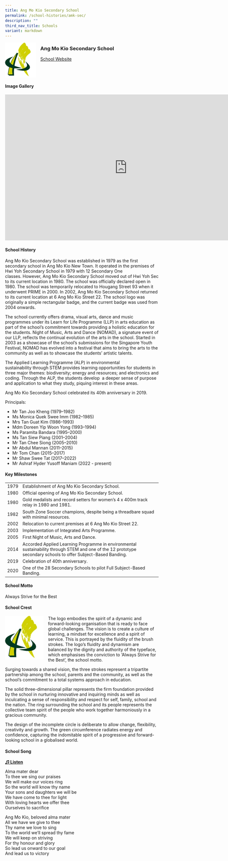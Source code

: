 ```yaml
---
title: Ang Mo Kio Secondary School
permalink: /school-histories/amk-sec/
description: ""
third_nav_title: Schools
variant: markdown
---
```

<img align="left" style="width:20%;margin-right:15px;" src="/images/amksec1.jpg">

### **Ang Mo Kio Secondary School**
[School Website](http://angmokiosec.moe.edu.sg/)
<br clear="left">

#### **Image Gallery**
<iframe allowfullscreen="true" height="479" width="800" frameborder="0" src="https://docs.google.com/presentation/d/e/2PACX-1vQf6t4k-enVif8S_lp2KmW7C098gxSgt5G9CcA62dqBowpuRUakBopo_dKrCXekh0m2McdnvV4snySq/embed?start=false&amp;loop=true&amp;delayms=5000"></iframe>



#### **School History**
Ang Mo Kio Secondary School was established in 1979 as the first secondary school in Ang Mo Kio New Town. It operated in the premises of Hwi Yoh Secondary School in 1979 with 12 Secondary One classes.&nbsp;However, Ang Mo Kio Secondary School moved out of Hwi Yoh Sec to its current location in 1980. The school was officially declared open in 1980. The school was temporarily relocated to Hougang Street 93 when it underwent PRIME in 2000. In 2002, Ang Mo Kio Secondary School returned to its current location at 6 Ang Mo Kio Street 22.&nbsp;The school logo was originally a simple rectangular badge, and the current badge was used from 2004 onwards.

The school currently offers drama, visual arts, dance and music programmes under its&nbsp;Learn&nbsp;for Life Programme (LLP) in arts education as part of the school’s commitment towards&nbsp;providing&nbsp;a holistic education for the students. Night of Music, Arts and Dance (NOMAD), a signature event of our LLP, reflects the continual evolution of the arts in the school. Started in 2003 as a showcase of the school’s submissions for the Singapore Youth Festival, NOMAD has evolved into a festival that aims to bring the arts to the community&nbsp;as well as&nbsp;to showcase the students’ artistic talents.

The Applied Learning Programme (ALP) in environmental sustainability&nbsp;through STEM&nbsp;provides learning opportunities for students in three major themes: biodiversity; energy and resources; and electronics and coding. Through the ALP, the students develop &nbsp;a deeper sense of purpose and application to what they study, piquing interest in&nbsp;these areas.

Ang Mo Kio Secondary School celebrated its 40th anniversary in 2019.

Principals:<br>
* Mr Tan Joo Kheng (1979–1982)<br>
* Ms Monica Quek Swee Imm (1982–1985)<br>
* Mrs Tan Guat Kim (1986–1993)<br>
* Mdm Doreen Yip Woon Yong (1993–1994)<br>
* Ms Paramita Bandara (1995–2000)<br>
* Ms Tan Siew Piang (2001–2004)<br>
* Mr Tan Chee Siong (2005–2010)<br>
* Mr Abdul Mannan (2011–2015)<br>
* Mr Tom Chan (2015–2017)<br>
* Mr Shaw Swee Tat (2017–2022)<br>
* Mr Ashraf Hyder Yusoff Maniam (2022 - present)

#### **Key Milestones**

|  |  |
|:---:|---|
| 1979 | Establishment of Ang Mo Kio Secondary School. |
| 1980 | Official opening of Ang Mo Kio Secondary School. |
| 1980 | Gold medalists and record setters for women’s 4 x 400m track relay in 1980 and 1981. |
| 1982 | South Zone Soccer champions, despite being a threadbare squad with minimal resources. |
| 2002 | Relocation to current premises at 6 Ang Mo Kio Street 22. |
| 2003 | Implementation of Integrated Arts Programme. |
| 2005 | First Night of Music, Arts and Dance. |
| 2014 | Accorded Applied Learning Programme in environmental sustainability through STEM and one of the 12 prototype secondary schools to offer Subject-Based Banding. |
| 2019 | Celebration of 40th anniversary. |
|2020 | One of the 28 Secondary Schools to pilot Full Subject-Based Banding.

#### **School Motto**
Always Strive for the Best

#### **School Crest**
<img align="left" style="width:25%;margin-right:15px;" src="/images/amksec1.jpg">

The logo embodies the spirit of a dynamic and forward-looking organisation that is ready to face global challenges.&nbsp;The vision is to create a culture of learning, a mindset for excellence and a spirit of service. This is portrayed by the fluidity of the brush strokes. The logo’s fluidity and dynamism are balanced by the dignity and authority of the typeface, which emphasises the conviction to ‘Always Strive for the Best’, the school motto.


Surging towards a shared vision, the three strokes represent a tripartite partnership among the school, parents and the community, as well as the school’s commitment to a total systems approach in education.

The solid three-dimensional pillar represents the firm foundation provided by the school in nurturing innovative and inquiring minds as well as inculcating a sense of responsibility and respect for self, family, school and the nation.&nbsp;The ring surrounding the school and its people represents the collective team spirit of the people who work together harmoniously in a gracious community.&nbsp;&nbsp;  
  
The design of the incomplete circle is deliberate to allow change, flexibility, creativity and growth. The green circumference radiates energy and confidence, capturing the indomitable spirit of a progressive and forward-looking school in a globalised world.

#### **School Song**
<a href="https://drive.google.com/file/d/1Fp2J0an93QdcfB3Rpdr5a2oSk454y9RM/view?usp=share_link" target="\_blank">**♫ Listen**</a>

Alma mater dear<br>
To thee we sing our praises<br>
We will make our voices ring<br>
So the world will know thy name<br>
Your sons and daughters we will be<br>
We have come to thee for light<br>
With loving hearts we offer thee<br>
Ourselves to sacrifice

Ang Mo Kio, beloved alma mater<br>
All we have we give to thee<br>
Thy name we love to sing<br>
To the world we’ll spread thy fame<br>
We will keep on striving<br>
For thy honour and glory<br>
So lead us onward to our goal<br>
And lead us to victory